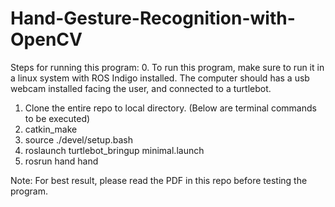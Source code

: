 # Hand-Gesture-Recognition-with-OpenCV

Steps for running this program: 
0. To run this program, make sure to run it in a linux system with ROS Indigo installed.
   The computer should has a usb webcam installed facing the user, and connected to a turtlebot.
1. Clone the entire repo to local directory. (Below are terminal commands to be executed)
2. catkin_make
3. source ./devel/setup.bash
4. roslaunch turtlebot_bringup minimal.launch
5. rosrun hand hand 

Note: For best result, please read the PDF in this repo before testing the program.